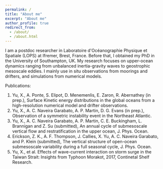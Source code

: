 ```yaml
---
permalink: /
title: "About me"
excerpt: "About me"
author_profile: true
redirect_from: 
  - /about/
  - /about.html
---
```


I am a postdoc researcher in Laboratoire d'Océanographie Physique et Spatiale (LOPS) at Ifremer, Brest, France. Before that, I obtained my PhD in the University of Southampton, UK. My research focuses on upper-ocean dynamics ranging from unbalanced inertia-gravity waves to geostrophic mesoscale eddies. I mainly use in situ observations from moorings and drifters, and simulations from numerical models. 

Publications:

1. Yu, X., A. Ponte, S. Elipot, D. Menemenlis, E. Zaron, R. Abernathey (in prep.), Surface Kinetic energy distributions in the global oceans from a high-resolution numerical model and drifter observations.
2. Yu, X., A. C. Naveira Garabato, A. P. Martin, D. G. Evans (in prep.), Observation of a symmetric instability event in the Northeast Atlantic. 
3. Yu, X., A. C. Naveira Garabato, A. P. Martin, C. E. Buckingham, L. Brannigan and Z. Su (submitted), An annual cycle of submesoscale vertical flow and restratification in the upper ocean, J. Phys. Ocean.
4.  Erickson, Z. K., A. F. Thompson, J. Callies, X. Yu, A. C. Naveira Garabato, and P. Klein (submitted), The vertical structure of open-ocean submesoscale variability during a full seasonal cycle, J. Phys. Ocean.
5. Yu, X., et al. Effects of wave-current interaction on storm surge in the Taiwan Strait: Insights from Typhoon Morakot, 2017, Continetal Shelf Research.
